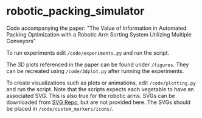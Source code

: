 # robotic_packing_simulator

Code accompanying the paper: "The Value of Information in Automated Packing Optimization with a Robotic Arm Sorting System Utilizing Multiple Conveyors"

To run experiments edit `/code/experiments.py` and run the script.

The 3D plots referenced in the paper can be found under `/figures`. They can be recreated using `/code/3dplot.py` after running the experiments.

To create visualizations such as plots or animations, edit `/code/plotting.py` and run the script. Note that the scripts expects each vegetable to have an associated SVG. This is also true for the robotic arms. SVGs can be downloaded from [SVG Repo](https://www.svgrepo.com/), but are not provided here. The SVGs should be placed in `/code/custom_markers/icons/`.
